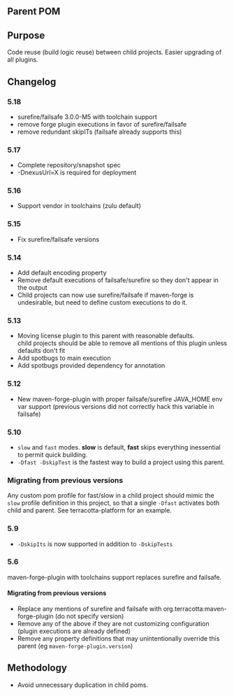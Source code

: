 Parent POM
-------

## Purpose

Code reuse (build logic reuse) between child projects. 
Easier upgrading of all plugins.  

## Changelog

### 5.18
* surefire/failsafe 3.0.0-M5 with toolchain support
* remove forge plugin executions in favor of surefire/failsafe
* remove redundant skipITs (failsafe already supports this)

### 5.17
* Complete repository/snapshot spec
* -DnexusUrl=X is required for deployment

### 5.16
* Support vendor in toolchains (zulu default)

### 5.15 
* Fix surefire/failsafe versions

### 5.14
* Add default encoding property
* Remove default executions of failsafe/surefire so they don't appear in the output
* Child projects can now use surefire/failsafe if maven-forge is undesirable, but need to define
  custom executions to do it.

### 5.13
* Moving license plugin to this parent with reasonable defaults.  
  child projects should be able to remove all mentions of this plugin unless
  defaults don't fit
* Add spotbugs to main execution
* Add spotbugs provided dependency for annotation

### 5.12
* New maven-forge-plugin with proper failsafe/surefire JAVA_HOME env var support (previous versions did not correctly hack this variable in failsafe)

### 5.10
* `slow` and `fast` modes.  **slow** is default, **fast** skips everything inessential to permit quick building.
* `-Dfast -DskipTest` is the fastest way to build a project using this parent.

### Migrating from previous versions
Any custom pom profile for fast/slow in a child project should mimic the `slow` profile definition in this project, 
so that a single `-Dfast` activates both child and parent.  See terracotta-platform for an example.

### 5.9
* `-DskipIts` is now supported in addition to `-DskipTests`

### 5.6
maven-forge-plugin with toolchains support replaces surefire and failsafe.

#### Migrating from previous versions
* Replace any mentions of surefire and failsafe with org.terracotta:maven-forge-plugin (do not specify version)
* Remove any of the above if they are not customizing configuration (plugin executions are already defined)
* Remove any property definitions that may unintentionally override this parent (eg `maven-forge-plugin.version`)


## Methodology

* Avoid unnecessary duplication in child poms.